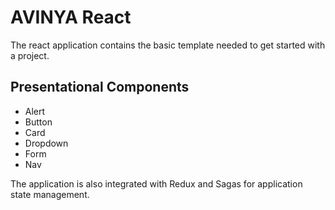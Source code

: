 # AVINYA React

The react application contains the basic template needed to get started with a project. 

## Presentational Components

- Alert
- Button
- Card
- Dropdown
- Form
- Nav

The application is also integrated with Redux and Sagas for application state management.
